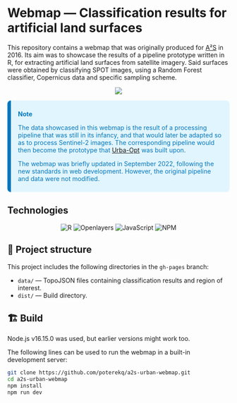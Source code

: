 # Webmap — Classification results for artificial land surfaces

This repository contains a webmap that was originally produced for [A²S](https://a2s.unistra.fr/index.php/Accueil) in 2016. Its aim was to showcase the results of a pipeline prototype written in R, for extracting artificial land surfaces from satellite imagery. Said surfaces were obtained by classifying SPOT images, using a Random Forest classifier, Copernicus data and specific sampling scheme.

<p align="center">
	<a href="https://poterekq.github.io/a2s-urban-webmap/">
		<img src="https://img.shields.io/badge/-🌍_ACCESS_WEBMAP_-e0f7fa?style=for-the-badge">
	</a>
</p>

<div class="warning" style='background-color:#e1f5fe; color: #0277bd; border-left: solid #0277bd 8px; border-radius: 8px; padding: 8px 16px;'>
    <span>
        <p style='margin-top:1em;'><strong>Note</strong></p>
        <p>
        The data showcased in this webmap is the result of a processing pipeline that was still in its infancy, and that would later be adapted so as to process Sentinel-2 images. The corresponding pipeline would then become the prototype that <a href="https://www.theia-land.fr/product/urba-opt/">Urba-Opt</a> was built upon.
        </p>
        <p>
        The webmap was briefly updated in September 2022, following the new standards in web development. However, the original pipeline and data were not modified.
        </p>
    </span>
</div>

## Technologies

<p align="center">
	<img alt="R" src="https://img.shields.io/badge/-r-276DC3?style=for-the-badge&logo=r&logoColor=white">
	<img alt="Openlayers" src="https://img.shields.io/badge/-Openlayers-039be5?style=for-the-badge&logo=openlayers&logoColor=white">
	<img alt="JavaScript" src="https://img.shields.io/badge/-javascript-fdd835?style=for-the-badge&logo=javascript&logoColor=black">
	<img alt="NPM" src="https://img.shields.io/badge/-npm-e53935?style=for-the-badge&logo=npm&logoColor=white">
</p>

## 📁 Project structure

This project includes the following directories in the `gh-pages` branch:

- `data/` — TopoJSON files containing classification results and region of interest.
- `dist/` — Build directory.

## 🏗️ Build

Node.js v16.15.0 was used, but earlier versions might work too.

The following lines can be used to run the webmap in a built-in development server:

```bash
git clone https://github.com/poterekq/a2s-urban-webmap.git
cd a2s-urban-webmap
npm install
npm run dev
```
